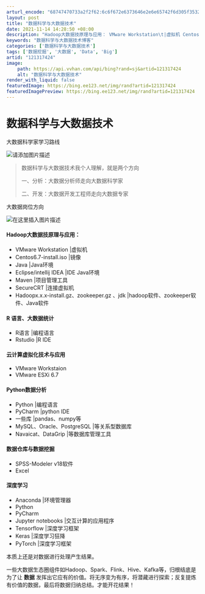 ```yaml
---
arturl_encode: "68747470733a2f2f62:6c6f672e6373646e2e6e65742f6d305f35323432363931352f:61727469636c652f64657461696c732f313231333137343234"
layout: post
title: "数据科学与大数据技术"
date: 2021-11-14 14:28:50 +08:00
description: "Hadoop大数据技原理与应用： VMware Workstation\t|虚拟机 Centos6.7"
keywords: "数据科学与大数据技术博客"
categories: ['数据科学与大数据技术']
tags: ['数据挖掘', '大数据', 'Data', 'Big']
artid: "121317424"
image:
    path: https://api.vvhan.com/api/bing?rand=sj&artid=121317424
    alt: "数据科学与大数据技术"
render_with_liquid: false
featuredImage: https://bing.ee123.net/img/rand?artid=121317424
featuredImagePreview: https://bing.ee123.net/img/rand?artid=121317424
---
```


# 数据科学与大数据技术

大数据科学家学习路线
  
![请添加图片描述](https://i-blog.csdnimg.cn/blog_migrate/b1eb962b7e1e07a406ba57708d9d8f0a.jpeg)

> 数据科学与大数据技术我个人理解，就是两个方向
>   
> 一、分析：大数据分析师走向大数据科学家
>   
> 二、开发：大数据开发工程师走向大数据专家

大数据岗位方向
  
![在这里插入图片描述](https://i-blog.csdnimg.cn/blog_migrate/a3474922a367c7715455c540a0dac558.png)

#### Hadoop大数据技原理与应用：

* VMware Workstation |虚拟机
* Centos6.7-install.iso |镜像
* Java |Java环境
* Eclipse/intellij IDEA |IDE Java环境
* Maven |项目管理工具
* SecureCRT |连接虚拟机
* Hadoopx.x.x-install.gz、zookeeper.gz 、jdk |hadoop软件、zookeeper软件、Java软件

#### R 语言、大数据统计

* R语言 |编程语言
* Rstudio |R IDE

#### 云计算虚拟化技术与应用

* VMware Workstaion
* VMware ESXi 6.7

#### Python数据分析

* Python |编程语言
* PyCharm |python IDE
* 一些库 |pandas、numpy等
* MySQL、Oracle、PostgreSQL |等关系型数据库
* Navaicat、DataGrip |等数据库管理工具

#### 数据仓库与数据挖掘

* SPSS-Modeler v18软件
* Excel

#### 深度学习

* Anaconda |环境管理器
* Python
* PyCharm
* Jupyter notebooks |交互计算的应用程序
* Tensorflow |深度学习框架
* Keras |深度学习狂降
* PyTorch |深度学习框架

本质上还是对数据进行处理产生结果。
  
一些大数据生态圈组件如Hadoop、Spark、Flink、Hive、Kafka等，归根结底是为了让
**数据**
发挥出它应有的价值。将无序变为有序，将潜藏进行探索；反复提炼有价值的数据，最后将数据归纳总结。才能开花结果！